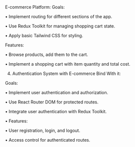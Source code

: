 E-commerce Platform:
Goals:

• Implement routing for different sections of the app.

• Use Redux Toolkit for managing shopping cart state.

• Apply basic Tailwind CSS for styling.

Features:

• Browse products, add them to the cart.

• Implement a shopping cart with item quantity and total cost.

4. Authentication System with E-commerce Bind With it:

Goals:

• Implement user authentication and authorization.

• Use React Router DOM for protected routes.

• Integrate user authentication with Redux Toolkit.

• Features:

• User registration, login, and logout.

• Access control for authenticated routes.
